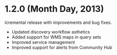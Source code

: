 # 1.2.0 (Month Day, 2013)

Icremental release with improvements and bug fixes. 

- Updated discovery workflow asthetics 
- Added support for WMS maps in query sets
- Improved service management 
- Improved support for alerts from Community Hub 

